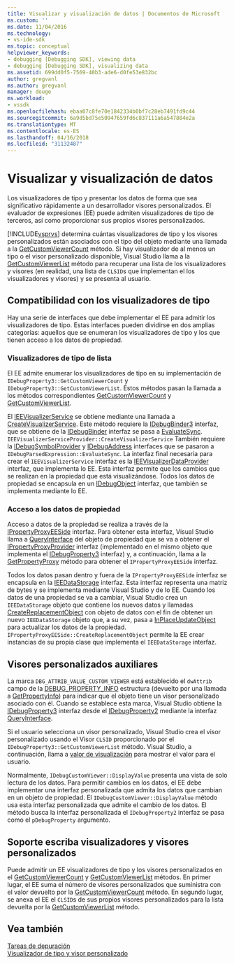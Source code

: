 ```yaml
---
title: Visualizar y visualización de datos | Documentos de Microsoft
ms.custom: ''
ms.date: 11/04/2016
ms.technology:
- vs-ide-sdk
ms.topic: conceptual
helpviewer_keywords:
- debugging [Debugging SDK], viewing data
- debugging [Debugging SDK], visualizing data
ms.assetid: 699dd0f5-7569-40b3-ade6-d0fe53e832bc
author: gregvanl
ms.author: gregvanl
manager: douge
ms.workload:
- vssdk
ms.openlocfilehash: ebaa07c8fe70e1842334b0bf7c28eb7491fd9c44
ms.sourcegitcommit: 6a9d5bd75e50947659fd6c837111a6a547884e2a
ms.translationtype: MT
ms.contentlocale: es-ES
ms.lasthandoff: 04/16/2018
ms.locfileid: "31132487"
---
```

# <a name="visualizing-and-viewing-data"></a>Visualizar y visualización de datos
Los visualizadores de tipo y presentar los datos de forma que sea significativo rápidamente a un desarrollador visores personalizados. El evaluador de expresiones (EE) puede admiten visualizadores de tipo de terceros, así como proporcionar sus propios visores personalizados.  
  
 [!INCLUDE[vsprvs](../../code-quality/includes/vsprvs_md.md)] determina cuántas visualizadores de tipo y los visores personalizados están asociados con el tipo del objeto mediante una llamada a la [GetCustomViewerCount](../../extensibility/debugger/reference/idebugproperty3-getcustomviewercount.md) método. Si hay visualizador de al menos un tipo o el visor personalizado disponible, Visual Studio llama a la [GetCustomViewerList](../../extensibility/debugger/reference/idebugproperty3-getcustomviewerlist.md) método para recuperar una lista de los visualizadores y visores (en realidad, una lista de `CLSID`s que implementan el los visualizadores y visores) y se presenta al usuario.  
  
## <a name="supporting-type-visualizers"></a>Compatibilidad con los visualizadores de tipo  
 Hay una serie de interfaces que debe implementar el EE para admitir los visualizadores de tipo. Estas interfaces pueden dividirse en dos amplias categorías: aquellos que se enumeran los visualizadores de tipo y los que tienen acceso a los datos de propiedad.  
  
### <a name="listing-type-visualizers"></a>Visualizadores de tipo de lista  
 El EE admite enumerar los visualizadores de tipo en su implementación de `IDebugProperty3::GetCustomViewerCount` y `IDebugProperty3::GetCustomViewerList`. Estos métodos pasan la llamada a los métodos correspondientes [GetCustomViewerCount](../../extensibility/debugger/reference/ieevisualizerservice-getcustomviewercount.md) y [GetCustomViewerList](../../extensibility/debugger/reference/ieevisualizerservice-getcustomviewerlist.md).  
  
 El [IEEVisualizerService](../../extensibility/debugger/reference/ieevisualizerservice.md) se obtiene mediante una llamada a [CreateVisualizerService](../../extensibility/debugger/reference/ieevisualizerserviceprovider-createvisualizerservice.md). Este método requiere la [IDebugBinder3](../../extensibility/debugger/reference/idebugbinder3.md) interfaz, que se obtiene de la [IDebugBinder](../../extensibility/debugger/reference/idebugbinder.md) interfaz se pasa a [EvaluateSync](../../extensibility/debugger/reference/idebugparsedexpression-evaluatesync.md). `IEEVisualizerServiceProvider::CreateVisualizerService` También requiere la [IDebugSymbolProvider](../../extensibility/debugger/reference/idebugsymbolprovider.md) y [IDebugAddress](../../extensibility/debugger/reference/idebugaddress.md) interfaces que se pasaron a `IDebugParsedExpression::EvaluateSync`. La interfaz final necesaria para crear el `IEEVisualizerService` interfaz es la [IEEVisualizerDataProvider](../../extensibility/debugger/reference/ieevisualizerdataprovider.md) interfaz, que implementa lo EE. Esta interfaz permite que los cambios que se realizan en la propiedad que está visualizándose. Todos los datos de propiedad se encapsula en un [IDebugObject](../../extensibility/debugger/reference/idebugobject.md) interfaz, que también se implementa mediante lo EE.  
  
### <a name="accessing-property-data"></a>Acceso a los datos de propiedad  
 Acceso a datos de la propiedad se realiza a través de la [IPropertyProxyEESide](../../extensibility/debugger/reference/ipropertyproxyeeside.md) interfaz. Para obtener esta interfaz, Visual Studio llama a [QueryInterface](/cpp/atl/queryinterface) del objeto de propiedad que se va a obtener el [IPropertyProxyProvider](../../extensibility/debugger/reference/ipropertyproxyprovider.md) interfaz (implementado en el mismo objeto que implementa el [ IDebugProperty3](../../extensibility/debugger/reference/idebugproperty3.md) interfaz) y, a continuación, llama a la [GetPropertyProxy](../../extensibility/debugger/reference/ipropertyproxyprovider-getpropertyproxy.md) método para obtener el `IPropertyProxyEESide` interfaz.  
  
 Todos los datos pasan dentro y fuera de la `IPropertyProxyEESide` interfaz se encapsula en la [IEEDataStorage](../../extensibility/debugger/reference/ieedatastorage.md) interfaz. Esta interfaz representa una matriz de bytes y se implementa mediante Visual Studio y de lo EE. Cuando los datos de una propiedad se va a cambiar, Visual Studio crea un `IEEDataStorage` objeto que contiene los nuevos datos y llamadas [CreateReplacementObject](../../extensibility/debugger/reference/ipropertyproxyeeside-createreplacementobject.md) con objeto de datos con el fin de obtener un nuevo `IEEDataStorage` objeto que, a su vez, pasa a [InPlaceUpdateObject](../../extensibility/debugger/reference/ipropertyproxyeeside-inplaceupdateobject.md) para actualizar los datos de la propiedad. `IPropertyProxyEESide::CreateReplacementObject` permite la EE crear instancias de su propia clase que implementa el `IEEDataStorage` interfaz.  
  
## <a name="supporting-custom-viewers"></a>Visores personalizados auxiliares  
 La marca `DBG_ATTRIB_VALUE_CUSTOM_VIEWER` está establecido el `dwAttrib` campo de la [DEBUG_PROPERTY_INFO](../../extensibility/debugger/reference/debug-property-info.md) estructura (devuelto por una llamada a [GetPropertyInfo](../../extensibility/debugger/reference/idebugproperty2-getpropertyinfo.md)) para indicar que el objeto tiene un visor personalizado asociado con él. Cuando se establece esta marca, Visual Studio obtiene la [IDebugProperty3](../../extensibility/debugger/reference/idebugproperty3.md) interfaz desde el [IDebugProperty2](../../extensibility/debugger/reference/idebugproperty2.md) mediante la interfaz [QueryInterface](/cpp/atl/queryinterface).  
  
 Si el usuario selecciona un visor personalizado, Visual Studio crea el visor personalizado usando el Visor `CLSID` proporcionado por el `IDebugProperty3::GetCustomViewerList` método. Visual Studio, a continuación, llama a [valor de visualización](../../extensibility/debugger/reference/idebugcustomviewer-displayvalue.md) para mostrar el valor para el usuario.  
  
 Normalmente, `IDebugCustomViewer::DisplayValue` presenta una vista de solo lectura de los datos. Para permitir cambios en los datos, el EE debe implementar una interfaz personalizada que admita los datos que cambian en un objeto de propiedad. El `IDebugCustomViewer::DisplayValue` método usa esta interfaz personalizada que admite el cambio de los datos. El método busca la interfaz personalizada el `IDebugProperty2` interfaz se pasa como el `pDebugProperty` argumento.  
  
## <a name="supporting-both-type-visualizers-and-custom-viewers"></a>Soporte escriba visualizadores y visores personalizados  
 Puede admitir un EE visualizadores de tipo y los visores personalizados en el [GetCustomViewerCount](../../extensibility/debugger/reference/idebugproperty3-getcustomviewercount.md) y [GetCustomViewerList](../../extensibility/debugger/reference/idebugproperty3-getcustomviewerlist.md) métodos. En primer lugar, el EE suma el número de visores personalizados que suministra con el valor devuelto por la [GetCustomViewerCount](../../extensibility/debugger/reference/ieevisualizerservice-getcustomviewercount.md) método. En segundo lugar, se anexa el EE el `CLSID`s de sus propios visores personalizados para la lista devuelta por la [GetCustomViewerList](../../extensibility/debugger/reference/ieevisualizerservice-getcustomviewerlist.md) método.  
  
## <a name="see-also"></a>Vea también  
 [Tareas de depuración](../../extensibility/debugger/debugging-tasks.md)   
 [Visualizador de tipo y visor personalizado](../../extensibility/debugger/type-visualizer-and-custom-viewer.md)